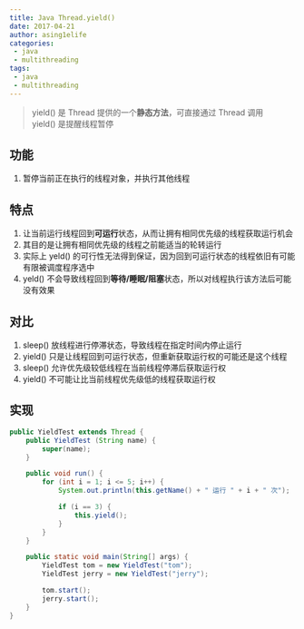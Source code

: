 ```yaml
---
title: Java Thread.yield()
date: 2017-04-21
author: asing1elife
categories:
 - java
 - multithreading
tags:
 - java
 - multithreading
---
```

> yield() 是 Thread 提供的一个**静态方法**，可直接通过 Thread 调用  
> yield() 是提醒线程暂停  

## 功能
1. 暂停当前正在执行的线程对象，并执行其他线程

## 特点
1. 让当前运行线程回到**可运行**状态，从而让拥有相同优先级的线程获取运行机会
2. 其目的是让拥有相同优先级的线程之前能适当的轮转运行
3. 实际上 yeld() 的可行性无法得到保证，因为回到可运行状态的线程依旧有可能有限被调度程序选中
4. yeld() 不会导致线程回到**等待/睡眠/阻塞**状态，所以对线程执行该方法后可能没有效果

## 对比 
1. sleep() 放线程进行停滞状态，导致线程在指定时间内停止运行
2. yield() 只是让线程回到可运行状态，但重新获取运行权的可能还是这个线程
3. sleep() 允许优先级较低线程在当前线程停滞后获取运行权
4. yield() 不可能让比当前线程优先级低的线程获取运行权

## 实现
```java
public YieldTest extends Thread {
	public YieldTest (String name) {
		super(name);
	}

	public void run() {
		for (int i = 1; i <= 5; i++) {
			System.out.println(this.getName() + " 运行 " + i + " 次");

			if (i == 3) {
				this.yield();
			}
		}
	}

	public static void main(String[] args) {
		YieldTest tom = new YieldTest("tom");
		YieldTest jerry = new YieldTest("jerry");

		tom.start();
		jerry.start();
	}
}
```